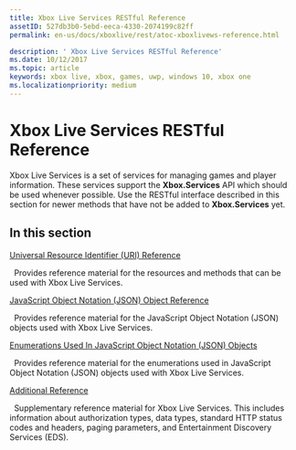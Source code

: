 ```yaml
---
title: Xbox Live Services RESTful Reference
assetID: 527db3b0-5ebd-eeca-4330-2074199c82ff
permalink: en-us/docs/xboxlive/rest/atoc-xboxlivews-reference.html

description: ' Xbox Live Services RESTful Reference'
ms.date: 10/12/2017
ms.topic: article
keywords: xbox live, xbox, games, uwp, windows 10, xbox one
ms.localizationpriority: medium
---
```

# Xbox Live Services RESTful Reference

Xbox Live Services is a set of services for managing games and player information. These services support the **Xbox.Services** API which should be used whenever possible. Use the RESTful interface described in this section for newer methods that have not be added to **Xbox.Services** yet.

<a id="ID4E5"></a>


## In this section

[Universal Resource Identifier (URI) Reference](uri/atoc-xboxlivews-reference-uris.md)

&nbsp;&nbsp;Provides reference material for the resources and methods that can be used with Xbox Live Services.

[JavaScript Object Notation (JSON) Object Reference](json/atoc-xboxlivews-reference-json.md)

&nbsp;&nbsp;Provides reference material for the JavaScript Object Notation (JSON) objects used with Xbox Live Services.

[Enumerations Used In JavaScript Object Notation (JSON) Objects](enums/atoc-xboxlivews-reference-enums.md)

&nbsp;&nbsp;Provides reference material for the enumerations used in JavaScript Object Notation (JSON) objects used with Xbox Live Services.

[Additional Reference](additional/atoc-xboxlivews-reference-additional.md)

&nbsp;&nbsp;Supplementary reference material for Xbox Live Services. This includes information about authorization types, data types, standard HTTP status codes and headers, paging parameters, and Entertainment Discovery Services (EDS).
